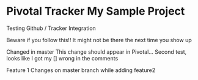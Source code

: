 Pivotal Tracker My Sample Project
=================================

Testing Github / Tracker Integration

Beware if you follow this!! It might not be there the next time you show up

Changed in master
This change should appear in Pivotal...
Second test, looks like I got my [] wrong in the comments

Feature 1
Changes on master branch while adding feature2
